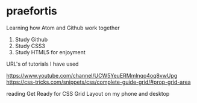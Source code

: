 # praefortis
Learning how Atom and Github work together

1. Study Github
2. Study CSS3
3. Study HTML5
for enjoyment

URL's of tutorials I have used

https://www.youtube.com/channel/UCW5YeuERMmlnqo4oq8vwUpg
https://css-tricks.com/snippets/css/complete-guide-grid/#prop-grid-area

reading
Get Ready for CSS Grid Layout on my phone and desktop
